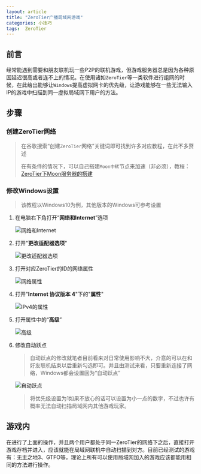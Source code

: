 ```yaml
---
layout: article
title: "ZeroTier广播局域网游戏"
categories: 小技巧
tags:  ZeroTier
---
```


## 前言

​    经常能遇到需要和朋友联机玩一些P2P的联机游戏，但游戏服务器总是因为各种原因延迟很高或者连不上的情况。在使用诸如`ZeroTier`等一类软件进行组网的时候，在此给出能够让`Windows`提高虚拟网卡的优先级，让游戏能够在一些无法输入IP的游戏中扫描到同一虚拟局域网下用户的方法。

## 步骤

### 创建ZeroTier网络

> 在谷歌搜索“创建`ZeroTier`网络”关键词即可找到许多对应教程，在此不多赘述
>
> 在有条件的情况下，可以自己搭建`Moon中转`节点来加速（非必须），教程：[ZeroTier下Moon服务器的搭建](https://halc.top/2021/03/24/Moon-Server-of-ZeroTier.html)

### 修改Windows设置

>该教程以Windows10为例，其他版本的Windows可参考设置

1. 在电脑右下角打开“**网络和Internet**”选项

   ![网络和Internet](https://lsky.halc.top/ugjV37.png)

2. 打开"**更改适配器选项**"

   ![更改适配器选项](https://lsky.halc.top/YWTNFt.png)

3. 打开对应ZeroTier的ID的网络属性

   ![网络属性](https://lsky.halc.top/g5rAT1.png)

4. 打开"**Internet 协议版本 4**"下的"**属性**"

   ![IPv4的属性](https://lsky.halc.top/IzcDwA.png)

5. 打开属性中的“**高级**”

   ![高级](https://lsky.halc.top/LTDPHO.png)

6. 修改自动跃点

      > ​    自动跃点的修改就笔者目前看来对日常使用影响不大，介意的可以在和好友联机结束以后重新勾选即可。并且由测试来看，只要重新连接了网络，Windows都会设置回为“自动跃点”

      ![自动跃点](https://lsky.halc.top/wE5fPt.png)

      > 将优先级设置为1如果不放心的话可以设置为小一点的数字，不过也许有概率无法自动扫描局域网内其他游戏玩家。

## 游戏内

   ​     在进行了上面的操作，并且两个用户都处于同一ZeroTier的网络下之后，直接打开游戏存档并进入，应该就能在局域网联机中自动扫描到对方。目前已经测试的游戏有：无主之地3、GTFO等，理论上所有可以使用局域网加入的游戏应该都能用相同的方法进行操作。
